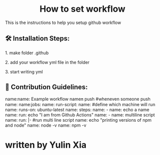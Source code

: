 <h1 align="center" id="title">How to set workflow</h1>

<p id="description">This is the instructions to help you setup github workflow</p>

<h2>🛠️ Installation Steps:</h2>

<p>1. make folder .github</p>

<p>2. add your workflow yml file in the folder</p>

<p>3. start writing yml</p>

<h2>🍰 Contribution Guidelines:</h2>

name:name: Example workflow
name:on: push #wheneven someone push 
name:
name:jobs: 
name:  run-script:
name:  #define which machine will run
name:    runs-on: ubuntu-latest
name:    steps:
name:      - name: echo a name
name:        run: echo "I am from Github Actions"
name:      - name: multiline script
name:        run: |-     #run multi line script
name:          echo "printing versions of npm and node"
name:          node -v
name:          npm -v

# written by Yulin Xia
